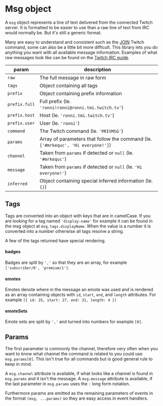 # Msg object

A `msg` object represents a line of text delivered from the connected Twitch server. It is formatted to be easier to use than a raw line of text from IRC would normally be. But it's still a generic format.

Many are easy to understand and consistent such as the [JOIN](https://dev.twitch.tv/docs/irc/chat-rooms/#join-twitch-chat-rooms) Twitch command, some can also be a little bit more difficult. This library lets you do anything you want with all available message information. Examples of what raw messages look like can be found on the [Twitch IRC guide](https://dev.twitch.tv/docs/irc/guide/).

| param | description |
| - | - |
| `raw` | The full message in raw form |
| `tags` | Object containing all tags |
| `prefix` | Object containing prefix information |
| `prefix.full` | Full prefix (Ie. `'ronni!ronni@ronni.tmi.twitch.tv'`) |
| `prefix.host` | Host (Ie. `'ronni.tmi.twitch.tv'`) |
| `prefix.user` | User (Ie. `'ronni'`) |
| `command` | The Twitch command (Ie. `'PRIVMSG'`) |
| `params` | Array of parameters that follow the command (Ie. `['#mrkequc', 'Hi everyone!']`) |
| `channel` | Taken from `params` if detected or `null` (Ie. `'#mrkequc'`) |
| `message` | Taken from `params` if detected or `null` (Ie. `'Hi everyone!'`) |
| `inferred` | Object containing special inferred information (Ie. `{}`) |

## Tags

Tags are converted into an object with keys that are in camelCase. If you are looking for a tag named `'display-name'` for example it can be found in the msg object at `msg.tags.displayName`. When the value is a number it is converted into a number otherwise all tags resolve a string.

A few of the tags returned have special rendering.

#### badges

Badges are split by `','` so that they are an array, for example `['subscriber/0', 'premium/1']`.

#### emotes

Emotes denote where in the message an emote was used and is rendered as an array containing objects with `id`, `start`, `end`, and `length` attributes. For example `[{ id: 25, start: 27, end: 31, length: 4 }]`

#### emoteSets

Emote sets are split by `','` and turned into numbers for example `[0]`.

## Params

The first parameter is commonly the channel, therefore very often when you want to know what channel the command is related to you could use `msg.params[0]`. This isn't true for all commands but is good general rule to keep in mind.

A `msg.channel` attribute is available, if what looks like a channel is found in `msg.params` and it isn't the message. A `msg.message` attribute is available, if the last parameter in `msg.params` uses the `:` long form notation.

Furthermore params are emitted as the remaining parameters of events in the format `(msg, ...params)` so they are easy access in event handlers.
